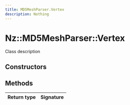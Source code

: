 ```yaml
---
title: MD5MeshParser.Vertex
description: Nothing
---
```


# Nz::MD5MeshParser::Vertex

Class description

## Constructors


## Methods

| Return type | Signature |
| ----------- | --------- |
